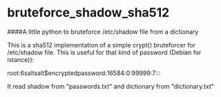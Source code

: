 # bruteforce_shadow_sha512
####A little python to bruteforce /etc/shadow file from a dictionary

This is a sha512 implementation of a simple crypt() bruteforcer for /etc/shadow file.
This is useful for that kind of password (Debian for istance)):

root:$6$saltsalt$encryptedpassword:16584:0:99999:7:::

It read shadow from "passwords.txt" and dictionary from "dictionary.txt"
